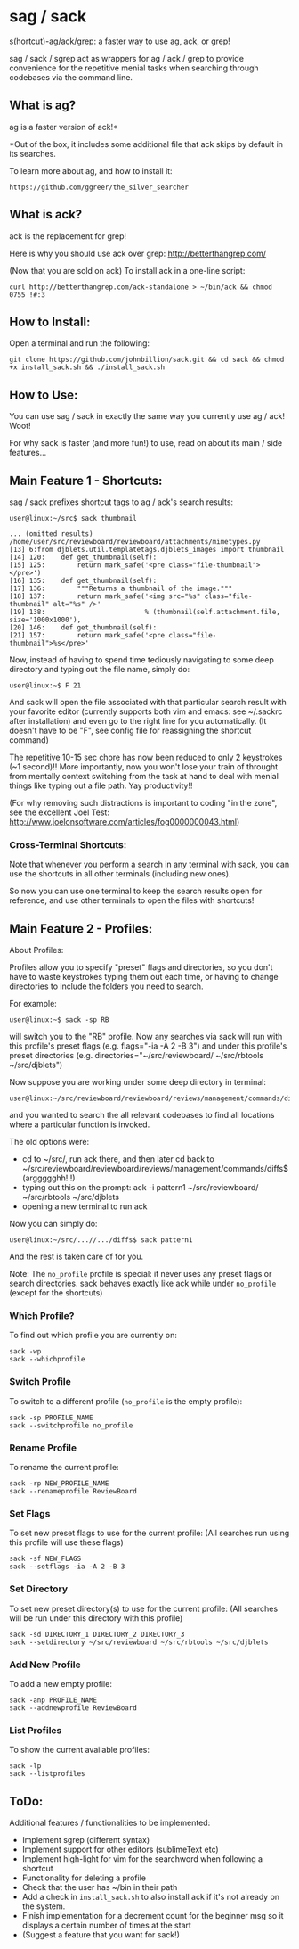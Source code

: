 sag / sack
==========

s(hortcut)-ag/ack/grep: a faster way to use ag, ack, or grep!

sag / sack / sgrep act as wrappers for ag / ack / grep to provide convenience for the repetitive menial tasks when searching through codebases via the command line.

## What is ag?

ag is a faster version of ack!\* 

\*Out of the box, it includes some additional file that ack skips by default in its searches.

To learn more about ag, and how to install it:

    https://github.com/ggreer/the_silver_searcher

## What is ack?

ack is the replacement for grep!

Here is why you should use ack over grep: http://betterthangrep.com/

(Now that you are sold on ack) To install ack in a one-line script:

    curl http://betterthangrep.com/ack-standalone > ~/bin/ack && chmod 0755 !#:3

## How to Install:

Open a terminal and run the following:

    git clone https://github.com/johnbillion/sack.git && cd sack && chmod +x install_sack.sh && ./install_sack.sh

## How to Use:

You can use sag / sack in exactly the same way you currently use ag / ack! Woot!

For why sack is faster (and more fun!) to use, read on about its main / side features...

## Main Feature 1 - Shortcuts:

sag / sack prefixes shortcut tags to ag / ack's search results:

    user@linux:~/src$ sack thumbnail

    ... (omitted results)
    /home/user/src/reviewboard/reviewboard/attachments/mimetypes.py
    [13] 6:from djblets.util.templatetags.djblets_images import thumbnail
    [14] 120:    def get_thumbnail(self):
    [15] 125:        return mark_safe('<pre class="file-thumbnail"></pre>')
    [16] 135:    def get_thumbnail(self):
    [17] 136:        """Returns a thumbnail of the image."""
    [18] 137:        return mark_safe('<img src="%s" class="file-thumbnail" alt="%s" />'
    [19] 138:                         % (thumbnail(self.attachment.file, size='1000x1000'),
    [20] 146:    def get_thumbnail(self):
    [21] 157:        return mark_safe('<pre class="file-thumbnail">%s</pre>'

Now, instead of having to spend time tediously navigating to some deep directory and typing out the file name, simply do:

    user@linux:~$ F 21

And sack will open the file associated with that particular search result with your favorite editor (currently supports both vim and emacs: see ~/.sackrc after installation) and even go to the right line for you automatically. (It doesn't have to be "F", see config file for reassigning the shortcut command)

The repetitive 10-15 sec chore has now been reduced to only 2 keystrokes (~1 second)!! More importantly, now you won't lose your train of throught from mentally context switching from the task at hand to deal with menial things like typing out a file path. Yay productivity!!

(For why removing such distractions is important to coding "in the zone", see the excellent Joel Test: http://www.joelonsoftware.com/articles/fog0000000043.html)

### Cross-Terminal Shortcuts:

Note that whenever you perform a search in any terminal with sack, you can use the shortcuts in all other terminals (including new ones).

So now you can use one terminal to keep the search results open for reference, and use other terminals to open the files with shortcuts!

## Main Feature 2 - Profiles:

About Profiles:

Profiles allow you to specify "preset" flags and directories, so you don't have to waste keystrokes typing them out each time, or having to change directories to include the folders you need to search.

For example:

    user@linux:~$ sack -sp RB

will switch you to the "RB" profile. Now any searches via sack will run with this profile's preset flags (e.g. flags="-ia -A 2 -B 3") and under this profile's preset directories (e.g. directories="~/src/reviewboard/ ~/src/rbtools ~/src/djblets")

Now suppose you are working under some deep directory in terminal:

    user@linux:~/src/reviewboard/reviewboard/reviews/management/commands/diffs$

and you wanted to search the all relevant codebases to find all locations where a particular function is invoked.

 The old options were:

- cd to ~/src/, run ack there, and then later cd back to ~/src/reviewboard/reviewboard/reviews/management/commands/diffs$ (arggggghh!!!)
- typing out this on the prompt: ack -i pattern1 ~/src/reviewboard/ ~/src/rbtools ~/src/djblets
- opening a new terminal to run ack

Now you can simply do:

    user@linux:~/src/...//.../diffs$ sack pattern1

And the rest is taken care of for you.

Note: The `no_profile` profile is special: it never uses any preset flags or search directories. sack behaves exactly like ack while under `no_profile` (except for the shortcuts)

### Which Profile?

To find out which profile you are currently on:

    sack -wp
    sack --whichprofile
 
### Switch Profile

To switch to a different profile (`no_profile` is the empty profile):

    sack -sp PROFILE_NAME
    sack --switchprofile no_profile
 
### Rename Profile

To rename the current profile:

    sack -rp NEW_PROFILE_NAME
    sack --renameprofile ReviewBoard
 
### Set Flags

To set new preset flags to use for the current profile:
(All searches run using this profile will use these flags)

    sack -sf NEW_FLAGS
    sack --setflags -ia -A 2 -B 3
 
### Set Directory

To set new preset directory(s) to use for the current profile:
(All searches will be run under this directory with this profile)

    sack -sd DIRECTORY_1 DIRECTORY_2 DIRECTORY_3
    sack --setdirectory ~/src/reviewboard ~/src/rbtools ~/src/djblets
 
### Add New Profile

To add a new empty profile:

    sack -anp PROFILE_NAME
    sack --addnewprofile ReviewBoard
 
### List Profiles

To show the current available profiles:

    sack -lp
    sack --listprofiles

## ToDo:

Additional features / functionalities to be implemented:

- Implement sgrep (different syntax)
- Implement support for other editors (sublimeText etc)
- Implement high-light for vim for the searchword when following a shortcut
- Functionality for deleting a profile
- Check that the user has ~/bin in their path
- Add a check in `install_sack.sh` to also install ack if it's not already on the system.
- Finish implementation for a decrement count for the beginner msg so it displays a certain number of times at the start
- (Suggest a feature that you want for sack!)
